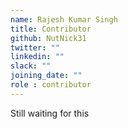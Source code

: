 ```yaml
---
name: Rajesh Kumar Singh
title: Contributor
github: NutNick31
twitter: ""
linkedin: ""
slack: ""
joining_date: ""
role : contributor
---
```


Still waiting for this

